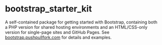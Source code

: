 # bootstrap_starter_kit

A self-contained package for getting started with Bootstrap, containing both a PHP version for shared hosting environments and an HTML/CSS-only version for single-page sites and GitHub Pages. See [bootstrap.pushpullfork.com](https://bootstrap.pushpullfork.com) for details and examples.
